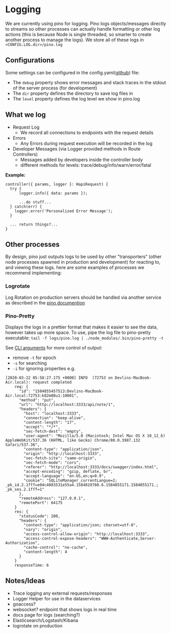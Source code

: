 # Logging

We are currently using pino for logging. Pino logs objects/messages directly to streams so other processes can
actually handle formatting or other log actions (this is because Node is single threaded, so smarter to create
another process to manage the logs). We store all of these logs in `<CONFIG.LOG.dir>/pino.log`

## Configurations

Some settings can be configured in the config.yaml([github](https://github.com/devlinjunker/template.hapi.rest/blob/master/conf/config.yaml#L12)) file:
  - The `debug` property shows error messages and stack traces in the stdout of the server process (for
     development)
  - The `dir` property defines the directory to save log files in
  - The `level` property defines the log level we show in pino.log

## What we log

- Request Log
  - We record all connections to endpoints with the request details
- Errors
  - Any Errors during request execution will be recorded in the log
- Developer Messages (via Logger provided methods in Route Controllers)
  - Messages added by developers inside the controller body
  - different methods for levels: trace/debug/info/warn/error/fatal

**Example:**  
```
controller({ params, logger }: HapiRequest) {
  try {
      logger.info({ data: params });

      ...do stuff...
  } catch(err) {
    logger.error('Personalized Error Message');
  }

  ... return things?...
}
```


## Other processes
By design, pino just outputs logs to be used by other "transporters" (other node processes spawned in
production and development) for reacting to, and viewing these logs. here are some examples of processes
we recommend implementing:

### Logrotate
Log Rotation on production servers should be handled via another service as described in the [pino documention](http://getpino.io/#/docs/help?id=log-rotation)

### Pino-Pretty
Displays the logs in a prettier format that makes it easier to see the data, however takes up more space.
To use, pipe the log file to pino-pretty executable:
`tail -f logs/pino.log | ./node_modules/.bin/pino-pretty -t `  

See [CLI arguments](https://github.com/pinojs/pino-pretty#cli-arguments) for more control of output:
  - remove `-t` for epoch
  - `-s` for searching
  - `-i` for ignoring properties
e.g.
```
[2020-03-22 05:58:27.175 +0000] INFO  (72753 on Devlins-MacBook-Air.local): request completed
    req: {
      "id": "1584855457513:Devlins-MacBook-Air.local:72753:k82m08u1:10001",
      "method": "put",
      "url": "http://localhost:3333/api/note/1",
      "headers": {
        "host": "localhost:3333",
        "connection": "keep-alive",
        "content-length": "17",
        "accept": "*/*",
        "sec-fetch-dest": "empty",
        "user-agent": "Mozilla/5.0 (Macintosh; Intel Mac OS X 10_12_6) AppleWebKit/537.36 (KHTML, like Gecko) Chrome/80.0.3987.132 Safari/537.36",
        "content-type": "application/json",
        "origin": "http://localhost:3333",
        "sec-fetch-site": "same-origin",
        "sec-fetch-mode": "cors",
        "referer": "http://localhost:3333/docs/swagger/index.html",
        "accept-encoding": "gzip, deflate, br",
        "accept-language": "en-US,en;q=0.9",
        "cookie": "SQLiteManager_currentLangue=2; _pk_id.2.1fff=e04c4083531e55a4.1584819760.6.1584855171.1584855171.; _pk_ses.2.1fff=1"
      },
      "remoteAddress": "127.0.0.1",
      "remotePort": 64175
    }
    res: {
      "statusCode": 200,
      "headers": {
        "content-type": "application/json; charset=utf-8",
        "vary": "origin",
        "access-control-allow-origin": "http://localhost:3333",
        "access-control-expose-headers": "WWW-Authenticate,Server-Authorization",
        "cache-control": "no-cache",
        "content-length": 4
      }
    }
    responseTime: 6
```


## Notes/Ideas
- Trace logging any external requests/responses
- Logger Helper for use in the dataservices
- goaccess?
- websocket? endpoint that shows logs in real time
- docs page for logs (searching?)
- Elasticsearch/Logstash/Kibana
- logrotate on production
